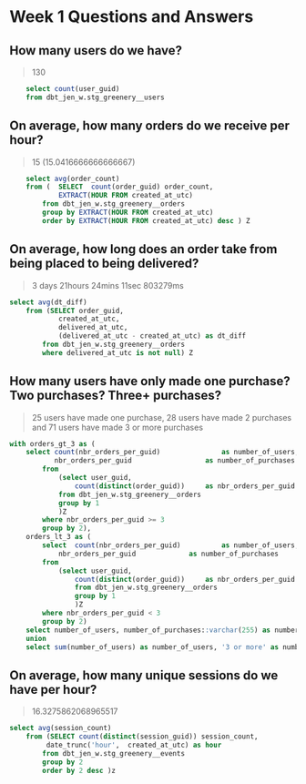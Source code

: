 # Week 1 Questions and Answers

## How many users do we have?
> 130 <br>
```sql 
	select count(user_guid) 
	from dbt_jen_w.stg_greenery__users
```	 

## On average, how many orders do we receive per hour?
> 15 (15.0416666666666667)  <br>
```	sql 
	select avg(order_count) 
	from (  SELECT 	count(order_guid) order_count, 
			EXTRACT(HOUR FROM created_at_utc)
		from dbt_jen_w.stg_greenery__orders  
		group by EXTRACT(HOUR FROM created_at_utc)
		order by EXTRACT(HOUR FROM created_at_utc) desc ) Z
```	 

## On average, how long does an order take from being placed to being delivered?
> 3 days 21hours 24mins 11sec 803279ms   <br>
```	sql 
select avg(dt_diff)
	from (SELECT order_guid,
			created_at_utc, 
			delivered_at_utc, 
			(delivered_at_utc - created_at_utc) as dt_diff
		from dbt_jen_w.stg_greenery__orders  
		where delivered_at_utc is not null) Z
```	 

## How many users have only made one purchase? Two purchases? Three+ purchases?

> 25 users have made one purchase, 28 users have made 2 purchases and 71 users have made 3 or more purchases  <br>

```sql 
with orders_gt_3 as (
	select count(nbr_orders_per_guid)				as number_of_users,
		   nbr_orders_per_guid					as number_of_purchases
		from 
			(select user_guid,
				count(distinct(order_guid))		as nbr_orders_per_guid 
			from dbt_jen_w.stg_greenery__orders
			group by 1
			)Z
		where nbr_orders_per_guid >= 3
		group by 2),
	orders_lt_3 as (
		select	count(nbr_orders_per_guid)			as number_of_users, 
			nbr_orders_per_guid				as number_of_purchases
		from 
			(select user_guid,
				count(distinct(order_guid))		as nbr_orders_per_guid
				from dbt_jen_w.stg_greenery__orders
				group by 1
				)Z
		where nbr_orders_per_guid < 3
		group by 2) 
	select number_of_users, number_of_purchases::varchar(255) as number_of_purchases from orders_lt_3
	union
	select sum(number_of_users) as number_of_users, '3 or more' as number_of_purchases from orders_gt_3
```

## On average, how many unique sessions do we have per hour?
> 16.3275862068965517  <br>

```sql	 
select avg(session_count)
	from (SELECT count(distinct(session_guid)) session_count, 
		 date_trunc('hour',  created_at_utc) as hour
		from dbt_jen_w.stg_greenery__events 
		group by 2
		order by 2 desc )z
```	 
